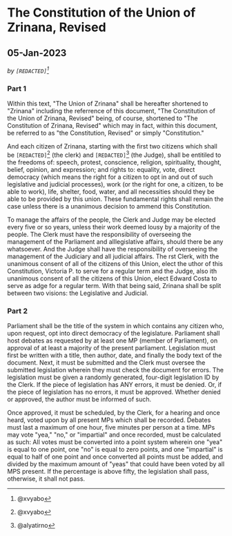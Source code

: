 # The Constitution of the Union of Zrinana, Revised
## 05-Jan-2023

*by ```[REDACTED]```[^1]*

### Part 1
Within this text, "The Union of Zrinana" shall be hereafter shortened to "Zrinana"
including the referrence of this document, "The Constitution of the Union of Zrinana, 
Revised" being, of course, shortened to "The Constitution of Zrinana, Revised" which
may in fact, within this document, be referred to as "the Constitution, Revised" or
simply "Constitution."

And each citizen of Zrinana, starting with the first two citizens which shall be 
```[REDACTED]```[^1] (the clerk) and ```[REDACTED]```[^2] (the Judge), shall be entitiled to the freedoms
of: speech, protest, conscience, religion, spirituality, thought, belief, opinion, and 
expression; and rights to: equality, vote, direct democracy (which means the right for a
citizen to opt in and out of such legislative and judicial processes), work (or the right for
one, a citizen, to be able to work), life, shelter, food, water, and all necessities should
they be able to be provided by this union. These fundamental rights shall remain the
case unless there is a unanimous decision to ammend this Constitution.

To manage the affairs of the people, the Clerk and Judge may be elected every five or so years, unless their work deemed lousy by a majority of the people. The Clerk must
have the responsibility of overseeing the management of the Parliament and alllegislative affairs, should there be any whatsoever. And the Judge shall have the responsibility of overseeing the management of the Judiciary and all judicial affairs. The rst Clerk, with the unanimous consent of all of the citizens of this Union, elect the uthor of this Constitution, Victoria P. to serve for a regular term and the Judge, also ith unanimous consent of all the citizens of this Union, elect Edward Costa to serve as adge for a regular term. With that being said, Zrinana shall be split between two visions: the Legislative and Judicial.

### Part 2
Parliament shall be the title of the system in which contains any citizen who, upon request, opt into direct democracy of the legislature. Parliament shall host debates as requested by at least one MP (member of Parliament), on approval of at least a majority of the present parliament.
Legislation must first be written with a title, then author, date, and finally the body text of the document. Next, it must be submitted and the Clerk must oversee the submitted legislation wherein they must check the document for errors. The legislation must be given a randomly generated, four-digit legislation ID by the Clerk. If the piece of legislation has ANY errors, it must be denied. Or, if the piece of legislation has no errors, it must be approved. Whether denied or approved, the author must be informed of such.

Once approved, it must be scheduled, by the Clerk, for a hearing and once heard, voted upon by all present MPs which shall be recorded. Debates must last a maximum of one hour, five minutes per person at a time. MPs may vote "yea," "no," or "impartial" and once recorded, must be calculated as such: All votes must be converted into a point system wherein one "yea" is equal to one point, one "no" is equal to zero points, and one "impartial" is equal to half of one point and once converted all points must be added, and divided by the maximum amount of "yeas" that could have been voted by all MPS present. If the percentage is above fifty, the legislation shall pass, otherwise, it shall not pass.

[^1]: @xvyabo
[^2]: @alyatirno
